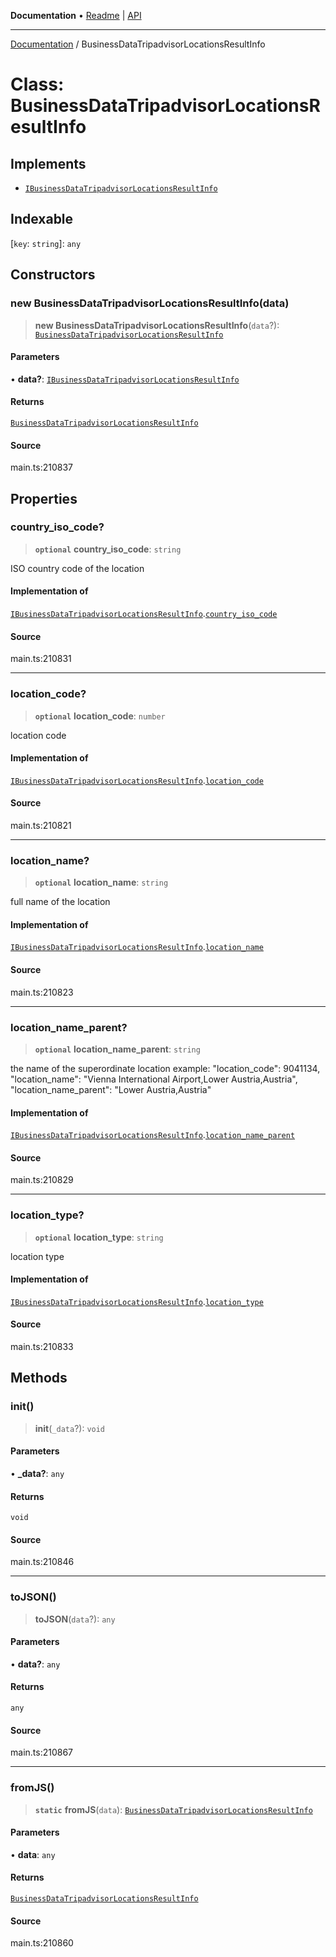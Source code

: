 **Documentation** • [Readme](../README.md) \| [API](../globals.md)

***

[Documentation](../README.md) / BusinessDataTripadvisorLocationsResultInfo

# Class: BusinessDataTripadvisorLocationsResultInfo

## Implements

- [`IBusinessDataTripadvisorLocationsResultInfo`](../interfaces/IBusinessDataTripadvisorLocationsResultInfo.md)

## Indexable

 \[`key`: `string`\]: `any`

## Constructors

### new BusinessDataTripadvisorLocationsResultInfo(data)

> **new BusinessDataTripadvisorLocationsResultInfo**(`data`?): [`BusinessDataTripadvisorLocationsResultInfo`](BusinessDataTripadvisorLocationsResultInfo.md)

#### Parameters

• **data?**: [`IBusinessDataTripadvisorLocationsResultInfo`](../interfaces/IBusinessDataTripadvisorLocationsResultInfo.md)

#### Returns

[`BusinessDataTripadvisorLocationsResultInfo`](BusinessDataTripadvisorLocationsResultInfo.md)

#### Source

main.ts:210837

## Properties

### country\_iso\_code?

> **`optional`** **country\_iso\_code**: `string`

ISO country code of the location

#### Implementation of

[`IBusinessDataTripadvisorLocationsResultInfo`](../interfaces/IBusinessDataTripadvisorLocationsResultInfo.md).[`country_iso_code`](../interfaces/IBusinessDataTripadvisorLocationsResultInfo.md#country_iso_code)

#### Source

main.ts:210831

***

### location\_code?

> **`optional`** **location\_code**: `number`

location code

#### Implementation of

[`IBusinessDataTripadvisorLocationsResultInfo`](../interfaces/IBusinessDataTripadvisorLocationsResultInfo.md).[`location_code`](../interfaces/IBusinessDataTripadvisorLocationsResultInfo.md#location_code)

#### Source

main.ts:210821

***

### location\_name?

> **`optional`** **location\_name**: `string`

full name of the location

#### Implementation of

[`IBusinessDataTripadvisorLocationsResultInfo`](../interfaces/IBusinessDataTripadvisorLocationsResultInfo.md).[`location_name`](../interfaces/IBusinessDataTripadvisorLocationsResultInfo.md#location_name)

#### Source

main.ts:210823

***

### location\_name\_parent?

> **`optional`** **location\_name\_parent**: `string`

the name of the superordinate location
example:
"location_code": 9041134,
"location_name": "Vienna International Airport,Lower Austria,Austria",
"location_name_parent": "Lower Austria,Austria"

#### Implementation of

[`IBusinessDataTripadvisorLocationsResultInfo`](../interfaces/IBusinessDataTripadvisorLocationsResultInfo.md).[`location_name_parent`](../interfaces/IBusinessDataTripadvisorLocationsResultInfo.md#location_name_parent)

#### Source

main.ts:210829

***

### location\_type?

> **`optional`** **location\_type**: `string`

location type

#### Implementation of

[`IBusinessDataTripadvisorLocationsResultInfo`](../interfaces/IBusinessDataTripadvisorLocationsResultInfo.md).[`location_type`](../interfaces/IBusinessDataTripadvisorLocationsResultInfo.md#location_type)

#### Source

main.ts:210833

## Methods

### init()

> **init**(`_data`?): `void`

#### Parameters

• **\_data?**: `any`

#### Returns

`void`

#### Source

main.ts:210846

***

### toJSON()

> **toJSON**(`data`?): `any`

#### Parameters

• **data?**: `any`

#### Returns

`any`

#### Source

main.ts:210867

***

### fromJS()

> **`static`** **fromJS**(`data`): [`BusinessDataTripadvisorLocationsResultInfo`](BusinessDataTripadvisorLocationsResultInfo.md)

#### Parameters

• **data**: `any`

#### Returns

[`BusinessDataTripadvisorLocationsResultInfo`](BusinessDataTripadvisorLocationsResultInfo.md)

#### Source

main.ts:210860
